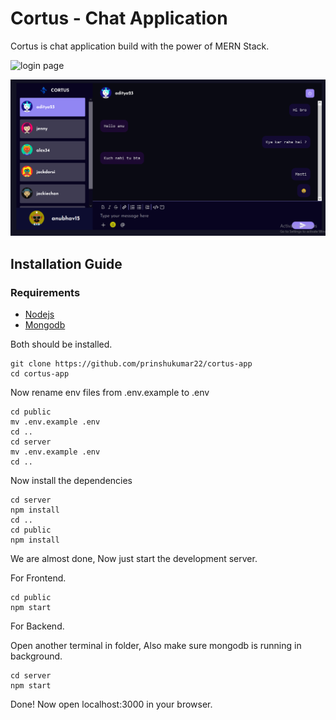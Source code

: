 # Cortus - Chat Application 
Cortus is chat application build with the power of MERN Stack.

![login page](./public/src/assets/login)

![home page](./public/src/assets/home.png)

## Installation Guide

### Requirements
- [Nodejs](https://nodejs.org/en/download)
- [Mongodb](https://www.mongodb.com/docs/manual/administration/install-community/)

Both should be installed.

```shell
git clone https://github.com/prinshukumar22/cortus-app
cd cortus-app
```
Now rename env files from .env.example to .env
```shell
cd public
mv .env.example .env
cd ..
cd server
mv .env.example .env
cd ..
```

Now install the dependencies
```shell
cd server
npm install
cd ..
cd public
npm install
```
We are almost done, Now just start the development server.

For Frontend.
```shell
cd public
npm start
```
For Backend.

Open another terminal in folder, Also make sure mongodb is running in background.
```shell
cd server
npm start
```

Done! Now open localhost:3000 in your browser.
